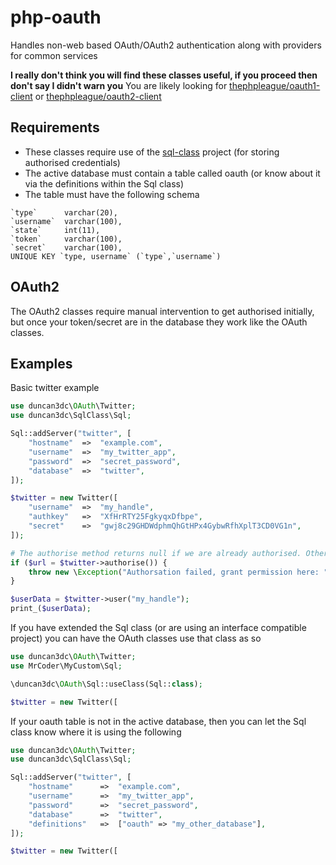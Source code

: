 php-oauth
=========

Handles non-web based OAuth/OAuth2 authentication along with providers for common services

__I really don't think you will find these classes useful, if you proceed then don't say I didn't warn you__
You are likely looking for [thephpleague/oauth1-client](https://github.com/thephpleague/oauth1-client) or [thephpleague/oauth2-client](https://github.com/thephpleague/oauth2-client)


Requirements
------------

* These classes require use of the [sql-class](https://github.com/duncan3dc/sql-class) project (for storing authorised credentials)
* The active database must contain a table called oauth (or know about it via the definitions within the Sql class)
* The table must have the following schema
```
`type`      varchar(20),
`username`  varchar(100),
`state`     int(11),
`token`     varchar(100),
`secret`    varchar(100),
UNIQUE KEY `type, username` (`type`,`username`)
```


OAuth2
------
The OAuth2 classes require manual intervention to get authorised initially, but once your token/secret are in the database they work like the OAuth classes.


Examples
--------

Basic twitter example
```php
use duncan3dc\OAuth\Twitter;
use duncan3dc\SqlClass\Sql;

Sql::addServer("twitter", [
    "hostname"  =>  "example.com",
    "username"  =>  "my_twitter_app",
    "password"  =>  "secret_password",
    "database"  =>  "twitter",
]);

$twitter = new Twitter([
    "username"  =>  "my_handle",
    "authkey"   =>  "XfHrRTY25FgkyqxDfbpe",
    "secret"    =>  "gwj8c29GHDWdphmQhGtHPx4GybwRfhXplT3CD0VG1n",
]);

# The authorise method returns null if we are already authorised. Otherwise it returns a url to grant at
if ($url = $twitter->authorise()) {
    throw new \Exception("Authorsation failed, grant permission here: " . $url);
}

$userData = $twitter->user("my_handle");
print_($userData);
```


If you have extended the Sql class (or are using an interface compatible project) you can have the OAuth classes use that class as so
```php
use duncan3dc\OAuth\Twitter;
use MrCoder\MyCustom\Sql;

\duncan3dc\OAuth\Sql::useClass(Sql::class);

$twitter = new Twitter([
```


If your oauth table is not in the active database, then you can let the Sql class know where it is using the following
```php
use duncan3dc\OAuth\Twitter;
use duncan3dc\SqlClass\Sql;

Sql::addServer("twitter", [
    "hostname"      =>  "example.com",
    "username"      =>  "my_twitter_app",
    "password"      =>  "secret_password",
    "database"      =>  "twitter",
    "definitions"   =>  ["oauth" => "my_other_database"],
]);

$twitter = new Twitter([
```
